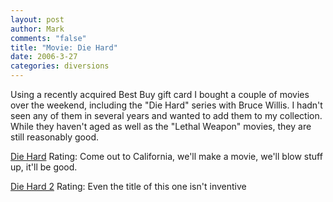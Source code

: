```yaml
--- 
layout: post
author: Mark
comments: "false"
title: "Movie: Die Hard"
date: 2006-3-27
categories: diversions
---
```

Using a recently acquired Best Buy gift card I bought a couple of movies over the weekend, including the "Die Hard" series with Bruce Willis. I hadn't seen any of them in several years and wanted to add them to my collection. While they haven't aged as well as the "Lethal Weapon" movies, they are still reasonably good.

<a href="http://imdb.com/title/tt0095016/" title="Die Hard">Die Hard</a>
Rating: Come out to California, we'll make a movie, we'll blow stuff up, it'll be good.

<a href="http://imdb.com/title/tt0099423/" title="Die Hard 2">Die Hard 2</a>
Rating: Even the title of this one isn't inventive
